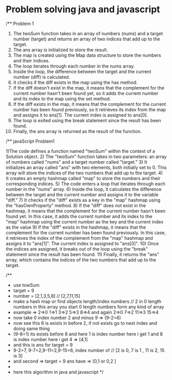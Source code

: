 <h1>Problem solving java and javascript</h1>

/** Problem 1 
1) The twoSum function takes in an array of numbers (nums) and a target number (target) and returns an array of two indices that add up to the target.
2) The ans array is initialized to store the result.
3) The map is created using the Map data structure to store the numbers and their indices.
4) The loop iterates through each number in the nums array.
5) Inside the loop, the difference between the target and the current number (diff) is calculated.
6) It checks if the diff exists in the map using the has method.
7) If the diff doesn't exist in the map, it means that the complement for the current number hasn't been found yet, so it adds the current number and its index to the map using the set method.
7) If the diff exists in the map, it means that the complement for the current number has been found previously, so it retrieves its index from the map and assigns it to ans[1]. The current index is assigned to ans[0].
8) The loop is exited using the break statement since the result has been found.
9) Finally, the ans array is returned as the result of the function.


/** javaScript Problem1

1)The code defines a function named "twoSum" within the context of a Solution object.
2) The "twoSum" function takes in two parameters: an array of numbers called "nums" and a target number called "target."
3) It initializes an array called "ans" with two elements, both initially set to 0. This array will store the indices of the two numbers that add up to the target.
4) It creates an empty hashmap called "map" to store the numbers and their corresponding indices.
5) The code enters a loop that iterates through each number in the "nums" array.
6) Inside the loop, it calculates the difference between the target and the current number and assigns it to the variable "diff."
7) It checks if the "diff" exists as a key in the "map" hashmap using the "hasOwnProperty" method.
8) If the "diff" does not exist in the hashmap, it means that the complement for the current number hasn't been found yet. In this case, it adds the current number and its index to the "map" hashmap using the current number as the key and the current index as the value
9) If the "diff" exists in the hashmap, it means that the complement for the current number has been found previously. In this case, it retrieves the index of the complement from the "map" hashmap and assigns it to "ans[1]". The current index is assigned to "ans[0]".
10) Once the indices are assigned, it breaks out of the loop using the "break" statement since the result has been found.
11) Finally, it returns the "ans" array, which contains the indices of the two numbers that add up to the target.

/**
 * use towSum
 * target = 9
 * number = [2,1,3,5,8] // [2,7,11,15]
 * make a hash map or find objects length/index numbers // 2 in 0 length numbers in this array you start 0 length numbers form any kind of array
 * example => 2=>0 1=>1 3=>2 5=>3 8=>4 and again 2=>0  7=>2 11=>3 15=>4
 * now take 0 index number 2 and minus 9 => (9-2=6)
 * now see this 6 is exists in before 2, if not exists go to next index and doing same thing
 * (9-8=1) its exists before 8 and here 1 is index number here i get 1 and 8 is index number here i get 4 => [4,1]
 * and this is ans for target = 9
 * 9-2=7, 9-7=2,9-11=2,9-15=6, index number of // [2 is 0, 7 is 1 , 11 is 2, 15 is 3]
 * and second => target = 9 ans have => [0,1 or 0,2 ]
 *
 * here this algorithm in java and javascript
 */